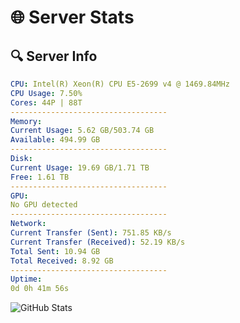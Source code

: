 # 🌐 Server Stats
## 🔍 Server Info
```yaml
CPU: Intel(R) Xeon(R) CPU E5-2699 v4 @ 1469.84MHz
CPU Usage: 7.50%
Cores: 44P | 88T
-----------------------------------
Memory:
Current Usage: 5.62 GB/503.74 GB
Available: 494.99 GB
-----------------------------------
Disk:
Current Usage: 19.69 GB/1.71 TB
Free: 1.61 TB
-----------------------------------
GPU:
No GPU detected
-----------------------------------
Network:
Current Transfer (Sent): 751.85 KB/s
Current Transfer (Received): 52.19 KB/s
Total Sent: 10.94 GB
Total Received: 8.92 GB
-----------------------------------
Uptime:
0d 0h 41m 56s
```
![GitHub Stats](https://img.shields.io/badge/Updated-2025-04-19_17:50:44-blue)